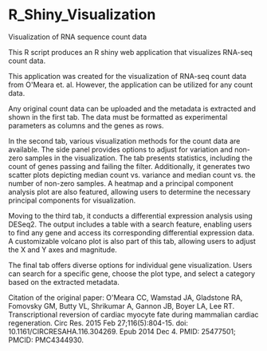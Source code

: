 # R_Shiny_Visualization
Visualization of RNA sequence count data

This R script produces an R shiny web application that visualizes RNA-seq count data. 

This application was created for the visualization of RNA-seq count data from O'Meara et. al. However, the application can be utilized for any count data. 

Any original count data can be uploaded and the metadata is extracted and shown in the first tab. The data must be formatted as experimental parameters as columns and the 
genes as rows. 

In the second tab, various visualization methods for the count data are available. The side panel provides options to adjust for variation and non-zero samples in the 
visualization. The tab presents statistics, including the count of genes passing and failing the filter. Additionally, it generates two scatter plots depicting median count
vs. variance and median count vs. the number of non-zero samples. A heatmap and a principal component analysis plot are also featured, allowing users to determine the 
necessary principal components for visualization. 

Moving to the third tab, it conducts a differential expression analysis using DESeq2. The output includes a table with a search feature, enabling users to find any gene and 
access its corresponding differential expression data. A customizable volcano plot is also part of this tab, allowing users to adjust the X and Y axes and magnitude.

The final tab offers diverse options for individual gene visualization. Users can search for a specific gene, choose the plot type, and select a category based on the 
extracted metadata.

Citation of the original paper:
O'Meara CC, Wamstad JA, Gladstone RA, Fomovsky GM, Butty VL, Shrikumar A, Gannon JB, Boyer LA, Lee RT. Transcriptional reversion of cardiac myocyte fate during mammalian 
cardiac regeneration. Circ Res. 2015 Feb 27;116(5):804-15. doi: 10.1161/CIRCRESAHA.116.304269. Epub 2014 Dec 4. PMID: 25477501; PMCID: PMC4344930.
